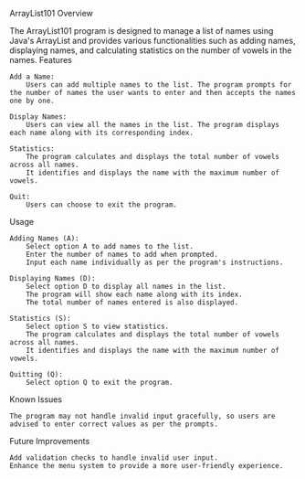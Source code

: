 ArrayList101 
Overview

The ArrayList101 program is designed to manage a list of names using Java's ArrayList and provides various functionalities such as adding names, displaying names, and calculating statistics on the number of vowels in the names.
Features

    Add a Name:
        Users can add multiple names to the list. The program prompts for the number of names the user wants to enter and then accepts the names one by one.

    Display Names:
        Users can view all the names in the list. The program displays each name along with its corresponding index.

    Statistics:
        The program calculates and displays the total number of vowels across all names.
        It identifies and displays the name with the maximum number of vowels.

    Quit:
        Users can choose to exit the program.

Usage

    Adding Names (A):
        Select option A to add names to the list.
        Enter the number of names to add when prompted.
        Input each name individually as per the program's instructions.

    Displaying Names (D):
        Select option D to display all names in the list.
        The program will show each name along with its index.
        The total number of names entered is also displayed.

    Statistics (S):
        Select option S to view statistics.
        The program calculates and displays the total number of vowels across all names.
        It identifies and displays the name with the maximum number of vowels.

    Quitting (Q):
        Select option Q to exit the program.

Known Issues

    The program may not handle invalid input gracefully, so users are advised to enter correct values as per the prompts.

Future Improvements

    Add validation checks to handle invalid user input.
    Enhance the menu system to provide a more user-friendly experience.
